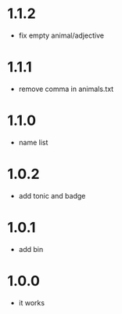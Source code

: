 # 1.1.2

* fix empty animal/adjective

# 1.1.1

* remove comma in animals.txt

# 1.1.0

* name list

# 1.0.2

* add tonic and badge

# 1.0.1

* add bin

# 1.0.0

* it works